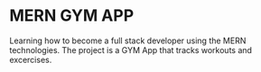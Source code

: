 # MERN GYM APP
Learning how to become a full stack developer using the MERN technologies. The project is a GYM App that tracks workouts and excercises.
